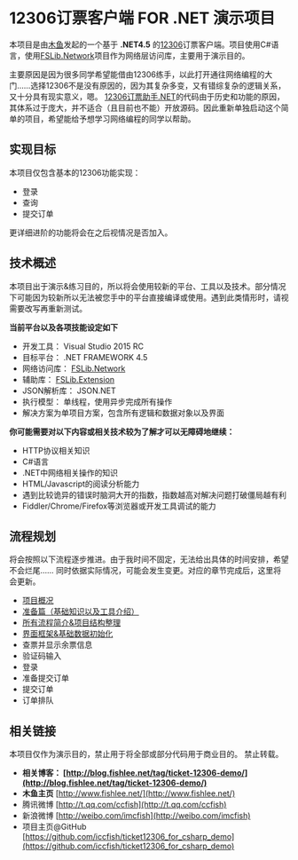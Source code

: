 12306订票客户端 FOR .NET 演示项目
========

本项目是由[木鱼]发起的一个基于 **.NET4.5** 的[12306]订票客户端。项目使用C#语言，使用[FSLib.Network]项目作为网络层访问库，主要用于演示目的。

主要原因是因为很多同学希望能借由12306练手，以此打开通往网络编程的大门……选择12306不是没有原因的，因为其复杂多变，又有错综复杂的逻辑关系，又十分具有现实意义，嗯。
[12306订票助手.NET]的代码由于历史和功能的原因，其体系过于庞大，并不适合（且目前也不能）开放源码。因此重新单独启动这个简单的项目，希望能给予想学习网络编程的同学以帮助。

实现目标
--
本项目仅包含基本的12306功能实现：

* 登录
* 查询
* 提交订单

更详细进阶的功能将会在之后视情况是否加入。

技术概述
--

本项目出于演示&练习目的，所以将会使用较新的平台、工具以及技术。部分情况下可能因为较新所以无法被您手中的平台直接编译或使用。遇到此类情形时，请视需要改写再重新测试。

**当前平台以及各项技能设定如下**

* 开发工具： Visual Studio 2015 RC
* 目标平台： .NET FRAMEWORK 4.5
* 网络访问库： [FSLib.Network]
* 辅助库： [FSLib.Extension]
* JSON解析库： JSON.NET
* 执行模型： 单线程，使用异步完成所有操作
* 解决方案为单项目方案，包含所有逻辑和数据对象以及界面

**你可能需要对以下内容或相关技术较为了解才可以无障碍地继续：**

* HTTP协议相关知识
* C#语言
* .NET中网络相关操作的知识
* HTML/Javascript的阅读分析能力
* 遇到比较诡异的错误时脑洞大开的指数，指数越高对解决问题打破僵局越有利
* Fiddler/Chrome/Firefox等浏览器或开发工具调试的能力

流程规划
--

将会按照以下流程逐步推进。由于我时间不固定，无法给出具体的时间安排，希望不会烂尾……
同时依据实际情况，可能会发生变更。对应的章节完成后，这里将会更新。

* [项目概况](http://blog.fishlee.net/?p=2465)
* [准备篇（基础知识以及工具介绍）](http://blog.fishlee.net/?p=2482)
* [所有流程简介&项目结构整理](http://blog.fishlee.net/?p=2518)
* [界面框架&基础数据初始化](http://blog.fishlee.net/?p=2560)
* 查票并显示余票信息
* 验证码输入
* 登录
* 准备提交订单
* 提交订单
* 订单排队

相关链接
--
本项目仅作为演示目的，禁止用于将全部或部分代码用于商业目的。
禁止转载。

* **相关博客： [http://blog.fishlee.net/tag/ticket-12306-demo/](http://blog.fishlee.net/tag/ticket-12306-demo/)**
* **木鱼主页** [http://www.fishlee.net/](http://www.fishlee.net/)
* 腾讯微博 [http://t.qq.com/ccfish](http://t.qq.com/ccfish)
* 新浪微博 [http://weibo.com/imcfish](http://weibo.com/imcfish)
* 项目主页@GitHub [https://github.com/iccfish/ticket12306_for_csharp_demo](https://github.com/iccfish/ticket12306_for_csharp_demo)

[木鱼]: http://www.fishlee.net/
[12306]: https://kyfw.12306.cn/otn/
[FSLib.Network]: http://blog.fishlee.net/2015/01/19/officially_announced_fslib_network_lib/
[FSLib.Extension]: http://blog.fishlee.net/2015/01/15/fslib_extension_lib_officially_announced/
[12306订票助手.NET]: http://www.fishlee.net/soft/12306/